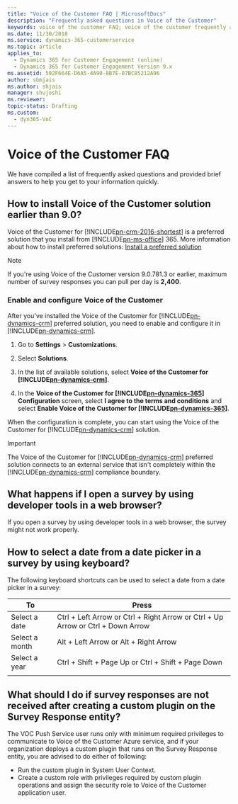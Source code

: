 ```yaml
---
title: "Voice of the Customer FAQ | MicrosoftDocs"
description: "Frequently asked questions in Voice of the Customer"
keywords: voice of the customer FAQ; voice of the customer frequently asked questions
ms.date: 11/30/2018
ms.service: dynamics-365-customerservice
ms.topic: article
applies_to:
  - Dynamics 365 for Customer Engagement (online)
  - Dynamics 365 for Customer Engagement Version 9.x
ms.assetid: 592F664E-D6A5-4A90-8B7E-07BC85212A96
author: sbmjais
ms.author: shjais
manager: shujoshi
ms.reviewer: 
topic-status: Drafting
ms.custom:
  - dyn365-VoC
---
```


# Voice of the Customer FAQ

We have compiled a list of frequently asked questions and provided brief answers to help you get to your information quickly.

## How to install Voice of the Customer solution earlier than 9.0?

Voice of the Customer for [!INCLUDE[pn-crm-2016-shortest](../includes/pn-crm-2016-shortest.md)] is a preferred solution that you install from [!INCLUDE[pn-ms-office](../includes/pn-ms-office.md)] 365. More information about how to install preferred solutions: [Install a preferred solution](https://technet.microsoft.com/library/dn878909)  

> [!NOTE] 
> If you're using Voice of the Customer version 9.0.781.3 or earlier, maximum number of survey responses you can pull per day is **2,400**.

### Enable and configure Voice of the Customer

After you've installed the Voice of the Customer for [!INCLUDE[pn-dynamics-crm](../includes/pn-dynamics-crm.md)] preferred solution, you need to enable and configure it in [!INCLUDE[pn-dynamics-crm](../includes/pn-dynamics-crm.md)].

1. Go to **Settings** &gt; **Customizations**.

2. Select **Solutions**.

3. In the list of available solutions, select **Voice of the Customer for [!INCLUDE[pn-dynamics-crm](../includes/pn-dynamics-crm.md)]**.
 
4. In the **Voice of the Customer for [!INCLUDE[pn-dynamics-365](../includes/pn-dynamics-365.md)] Configuration** screen, select **I agree to the terms and conditions** and select **Enable Voice of the Customer for [!INCLUDE[pn-dynamics-365](../includes/pn-dynamics-365.md)]**.

When the configuration is complete, you can start using the Voice of the Customer for [!INCLUDE[pn-dynamics-crm](../includes/pn-dynamics-crm.md)] solution.

> [!IMPORTANT]
> The Voice of the Customer for [!INCLUDE[pn-dynamics-crm](../includes/pn-dynamics-crm.md)] preferred solution connects to an external service that isn't completely within the [!INCLUDE[pn-dynamics-crm](../includes/pn-dynamics-crm.md)] compliance boundary.

## What happens if I open a survey by using developer tools in a web browser?

If you open a survey by using developer tools in a web browser, the survey might not work properly.

## How to select a date from a date picker in a survey by using keyboard?

The following keyboard shortcuts can be used to select a date from a date picker in a survey:

| To             | Press                                                                           |
|----------------|---------------------------------------------------------------------------------|
| Select a date  | Ctrl + Left Arrow or Ctrl + Right Arrow or Ctrl + Up Arrow or Ctrl + Down Arrow |
| Select a month | Alt + Left Arrow or Alt + Right Arrow                                           |
| Select a year  | Ctrl + Shift + Page Up or Ctrl + Shift + Page Down                              |
|||

## What should I do if survey responses are not received after creating a custom plugin on the Survey Response entity?

The VOC Push Service user runs only with minimum required privileges to communicate to Voice of the Customer Azure service, and if your organization deploys a custom plugin that runs on the Survey Response entity, you are advised to do either of following:
- Run the custom plugin in System User Context.
- Create a custom role with privileges required by custom plugin operations and assign the security role to Voice of the Customer application user.
